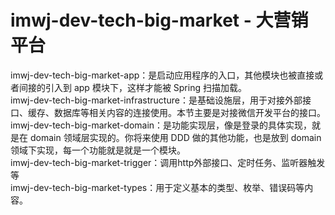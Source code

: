 # imwj-dev-tech-big-market - 大营销平台

imwj-dev-tech-big-market-app：是启动应用程序的入口，其他模块也被直接或者间接的引入到 app 模块下，这样才能被 Spring 扫描加载。  
imwj-dev-tech-big-market-infrastructure：是基础设施层，用于对接外部接口、缓存、数据库等相关内容的连接使用。本节主要是对接微信开发平台的接口。  
imwj-dev-tech-big-market-domain：是功能实现层，像是登录的具体实现，就是在 domain 领域层实现的。你将来使用 DDD 做的其他功能，也是放到 domain 领域下实现，每一个功能就是就是一个模块。  
imwj-dev-tech-big-market-trigger：调用http外部接口、定时任务、监听器触发等  
imwj-dev-tech-big-market-types：用于定义基本的类型、枚举、错误码等内容。 

